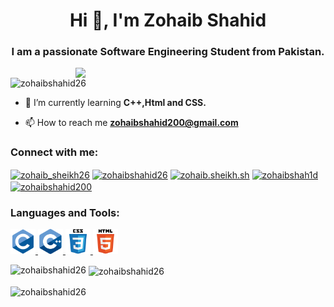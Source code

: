 <h1 align="center">Hi 👋, I'm Zohaib Shahid</h1>
<h3 align="center">I am a passionate Software Engineering Student from Pakistan.</h3>
<img align="right" alt"=coding" width="400" src=![image](https://user-images.githubusercontent.com/113136910/196203722-6516e933-1543-4aee-bf9f-a6c3293ff48a.png)>

<p align="left"> <img src="https://komarev.com/ghpvc/?username=zohaibshahid26&label=Profile%20views&color=0e75b6&style=flat" alt="zohaibshahid26" /> </p>

- 🌱 I’m currently learning **C++,Html and CSS.**

- 📫 How to reach me **zohaibshahid200@gmail.com**

<h3 align="left">Connect with me:</h3>
<p align="left">
<a href="https://twitter.com/zohaib_sheikh26" target="blank"><img align="center" src="https://raw.githubusercontent.com/rahuldkjain/github-profile-readme-generator/master/src/images/icons/Social/twitter.svg" alt="zohaib_sheikh26" height="30" width="40" /></a>
<a href="https://linkedin.com/in/zohaibshahid26" target="blank"><img align="center" src="https://raw.githubusercontent.com/rahuldkjain/github-profile-readme-generator/master/src/images/icons/Social/linked-in-alt.svg" alt="zohaibshahid26" height="30" width="40" /></a>
<a href="https://fb.com/zohaib.sheikh.sh" target="blank"><img align="center" src="https://raw.githubusercontent.com/rahuldkjain/github-profile-readme-generator/master/src/images/icons/Social/facebook.svg" alt="zohaib.sheikh.sh" height="30" width="40" /></a>
<a href="https://instagram.com/zohaibshah1d" target="blank"><img align="center" src="https://raw.githubusercontent.com/rahuldkjain/github-profile-readme-generator/master/src/images/icons/Social/instagram.svg" alt="zohaibshah1d" height="30" width="40" /></a>
<a href="https://www.hackerrank.com/zohaibshahid200" target="blank"><img align="center" src="https://raw.githubusercontent.com/rahuldkjain/github-profile-readme-generator/master/src/images/icons/Social/hackerrank.svg" alt="zohaibshahid200" height="30" width="40" /></a>
</p>

<h3 align="left">Languages and Tools:</h3>
<p align="left"> <a href="https://www.cprogramming.com/" target="_blank" rel="noreferrer"> <img src="https://raw.githubusercontent.com/devicons/devicon/master/icons/c/c-original.svg" alt="c" width="40" height="40"/> </a> <a href="https://www.w3schools.com/cpp/" target="_blank" rel="noreferrer"> <img src="https://raw.githubusercontent.com/devicons/devicon/master/icons/cplusplus/cplusplus-original.svg" alt="cplusplus" width="40" height="40"/> </a> <a href="https://www.w3schools.com/css/" target="_blank" rel="noreferrer"> <img src="https://raw.githubusercontent.com/devicons/devicon/master/icons/css3/css3-original-wordmark.svg" alt="css3" width="40" height="40"/> </a> <a href="https://www.w3.org/html/" target="_blank" rel="noreferrer"> <img src="https://raw.githubusercontent.com/devicons/devicon/master/icons/html5/html5-original-wordmark.svg" alt="html5" width="40" height="40"/> </a> </p>

<p><img align="left" src="https://github-readme-stats.vercel.app/api/top-langs?username=zohaibshahid26&show_icons=true&locale=en&layout=compact" alt="zohaibshahid26" /></p>

<p>&nbsp;<img align="center" src="https://github-readme-stats.vercel.app/api?username=zohaibshahid26&show_icons=true&locale=en" alt="zohaibshahid26" /></p>

<p><img align="center" src="https://github-readme-streak-stats.herokuapp.com/?user=zohaibshahid26&" alt="zohaibshahid26" /></p>
